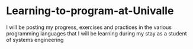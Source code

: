 # Learning-to-program-at-Univalle
I will be posting my progress, exercises and practices in the various programming languages that I will be learning during my stay as a student of systems engineering
